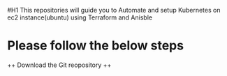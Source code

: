 #H1 This repositories will guide you to Automate and setup Kubernetes on ec2 instance(ubuntu) using Terraform and Anisble 

Please follow the below steps
=============================
++ Download the Git reopository 
++ 
